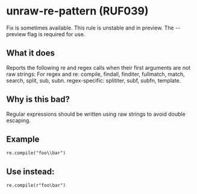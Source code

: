 # unraw-re-pattern (RUF039)
Fix is sometimes available.
This rule is unstable and in preview. The --preview flag is required for use.
## What it does
Reports the following re and regex calls when
their first arguments are not raw strings:
For regex and re: compile, findall, finditer,
    fullmatch, match, search, split, sub, subn.
regex-specific: splititer, subf, subfn, template.
## Why is this bad?
Regular expressions should be written
using raw strings to avoid double escaping.
## Example
```
re.compile("foo\\bar")
```
## Use instead:
```
re.compile(r"foo\bar")
```